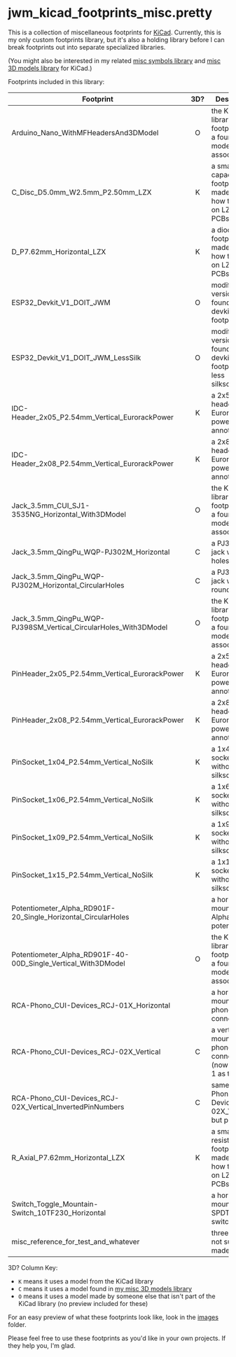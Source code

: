 jwm_kicad_footprints_misc.pretty
================================

This is a collection of miscellaneous footprints for [KiCad](https://kicad-pcb.org). Currently, this is my only custom footprints library, but it's also a holding library before I can break footprints out into separate specialized libraries.

(You might also be interested in my related [misc symbols library](https://github.com/joem/jwm_kicad_symbols_misc) and [misc 3D models library](https://github.com/joem/jwm_kicad_3dmodels_misc.3dshapes) for KiCad.)

Footprints included in this library:

Footprint                                                 | 3D?   | Description
---------                                                 | :---: | -----------
Arduino_Nano_WithMFHeadersAnd3DModel                          | O | the KiCad library footprint with a found 3D model associated
C_Disc_D5.0mm_W2.5mm_P2.50mm_LZX                              | K | a small capacitor footprint made to look how they do on LZX Cadet PCBs
D_P7.62mm_Horizontal_LZX                                      | K | a diode footprint made to look how they do on LZX Cadet PCBs
ESP32_Devkit_V1_DOIT_JWM                                      | O | modified version of a found ESP32 devkit footprint
ESP32_Devkit_V1_DOIT_JWM_LessSilk                             | O | modified version of a found ESP32 devkit footprint, with less silkscreen
IDC-Header_2x05_P2.54mm_Vertical_EurorackPower                | K | a 2x5 IDC header with Eurorack power annotations
IDC-Header_2x08_P2.54mm_Vertical_EurorackPower                | K | a 2x8 IDC header with Eurorack power annotations
Jack_3.5mm_CUI_SJ1-3535NG_Horizontal_With3DModel              | O | the KiCad library footprint with a found 3D model associated
Jack_3.5mm_QingPu_WQP-PJ302M_Horizontal                       | C | a PJ302M jack with slot holes
Jack_3.5mm_QingPu_WQP-PJ302M_Horizontal_CircularHoles         | C | a PJ302M jack with round holes
Jack_3.5mm_QingPu_WQP-PJ398SM_Vertical_CircularHoles_With3DModel | O | the KiCad library footprint with a found 3D model associated
PinHeader_2x05_P2.54mm_Vertical_EurorackPower                 | K | a 2x5 pin header with Eurorack power annotations
PinHeader_2x08_P2.54mm_Vertical_EurorackPower                 | K | a 2x8 pin header with Eurorack power annotations
PinSocket_1x04_P2.54mm_Vertical_NoSilk                        | K | a 1x4 pin socket without any silkscreen
PinSocket_1x06_P2.54mm_Vertical_NoSilk                        | K | a 1x6 pin socket without any silkscreen
PinSocket_1x09_P2.54mm_Vertical_NoSilk                        | K | a 1x9 pin socket without any silkscreen
PinSocket_1x15_P2.54mm_Vertical_NoSilk                        | K | a 1x15 pin socket without any silkscreen
Potentiometer_Alpha_RD901F-20_Single_Horizontal_CircularHoles |   | a horizontally mounted Alpha potentiometer
Potentiometer_Alpha_RD901F-40-00D_Single_Vertical_With3DModel | O | the KiCad library footprint with a found 3D model associated
RCA-Phono_CUI-Devices_RCJ-01X_Horizontal                      |   | a horizontally mounted RCA phone connector
RCA-Phono_CUI-Devices_RCJ-02X_Vertical                        | C | a vertically mounted RCA phono connector (now with pin 1 as tip)
RCA-Phono_CUI-Devices_RCJ-02X_Vertical_InvertedPinNumbers     | C | same as RCA-Phono_CUI-Devices_RCJ-02X_Vertical but pin 2 is tip
R_Axial_P7.62mm_Horizontal_LZX                                | K | a small resistor footprint made to look how they do on LZX Cadet PCBs
Switch_Toggle_Mountain-Switch_10TF230_Horizontal              |   | a horizontally mounted SPDT toggle switch
misc_reference_for_test_and_whatever                          |   | three holes, not sure why I made this

3D? Column Key:

- `K` means it uses a model from the KiCad library
- `C` means it uses a model found in [my misc 3D models library](https://github.com/joem/jwm_kicad_3dmodels_misc.3dshapes)
- `O` means it uses a model made by someone else that isn't part of the KiCad library (no preview included for these)

For an easy preview of what these footprints look like, look in the [images](images/) folder.

Please feel free to use these footprints as you'd like in your own projects. If they help you, I'm glad.

